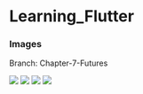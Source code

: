 # Learning_Flutter



### Images

Branch: Chapter-7-Futures

<img src="https://github.com/StefanKehayov/Learning_Flutter/blob/Chapter-7-Features/img/1.png">

<img src="https://github.com/StefanKehayov/Learning_Flutter/blob/Chapter-7-Features/img/2.png">

<img src="https://github.com/StefanKehayov/Learning_Flutter/blob/Chapter-7-Features/img/3.png">

<img src="https://github.com/StefanKehayov/Learning_Flutter/blob/Chapter-7-Features/img/4.png">
